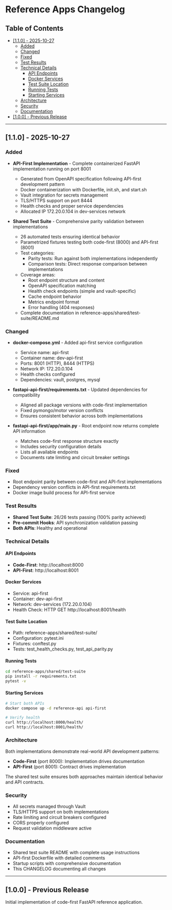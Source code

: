 # Reference Apps Changelog

## Table of Contents

- [[1.1.0] - 2025-10-27](#110-2025-10-27)
  - [Added](#added)
  - [Changed](#changed)
  - [Fixed](#fixed)
  - [Test Results](#test-results)
  - [Technical Details](#technical-details)
    - [API Endpoints](#api-endpoints)
    - [Docker Services](#docker-services)
    - [Test Suite Location](#test-suite-location)
    - [Running Tests](#running-tests)
    - [Starting Services](#starting-services)
  - [Architecture](#architecture)
  - [Security](#security)
  - [Documentation](#documentation)
- [[1.0.0] - Previous Release](#100-previous-release)

---

## [1.1.0] - 2025-10-27

### Added
- **API-First Implementation** - Complete containerized FastAPI implementation running on port 8001
  - Generated from OpenAPI specification following API-first development pattern
  - Docker containerization with Dockerfile, init.sh, and start.sh
  - Vault integration for secrets management
  - TLS/HTTPS support on port 8444
  - Health checks and proper service dependencies
  - Allocated IP 172.20.0.104 in dev-services network

- **Shared Test Suite** - Comprehensive parity validation between implementations
  - 26 automated tests ensuring identical behavior
  - Parametrized fixtures testing both code-first (8000) and API-first (8001)
  - Test categories:
    - Parity tests: Run against both implementations independently
    - Comparison tests: Direct response comparison between implementations
  - Coverage areas:
    - Root endpoint structure and content
    - OpenAPI specification matching
    - Health check endpoints (simple and vault-specific)
    - Cache endpoint behavior
    - Metrics endpoint format
    - Error handling (404 responses)
  - Complete documentation in reference-apps/shared/test-suite/README.md

### Changed
- **docker-compose.yml** - Added api-first service configuration
  - Service name: api-first
  - Container name: dev-api-first
  - Ports: 8001 (HTTP), 8444 (HTTPS)
  - Network IP: 172.20.0.104
  - Health checks configured
  - Dependencies: vault, postgres, mysql

- **fastapi-api-first/requirements.txt** - Updated dependencies for compatibility
  - Aligned all package versions with code-first implementation
  - Fixed pymongo/motor version conflicts
  - Ensures consistent behavior across both implementations

- **fastapi-api-first/app/main.py** - Root endpoint now returns complete API information
  - Matches code-first response structure exactly
  - Includes security configuration details
  - Lists all available endpoints
  - Documents rate limiting and circuit breaker settings

### Fixed
- Root endpoint parity between code-first and API-first implementations
- Dependency version conflicts in API-first requirements.txt
- Docker image build process for API-first service

### Test Results
- **Shared Test Suite**: 26/26 tests passing (100% parity achieved)
- **Pre-commit Hooks**: API synchronization validation passing
- **Both APIs**: Healthy and operational

### Technical Details

#### API Endpoints
- **Code-First**: http://localhost:8000
- **API-First**: http://localhost:8001

#### Docker Services
- Service: api-first
- Container: dev-api-first
- Network: dev-services (172.20.0.104)
- Health Check: HTTP GET http://localhost:8001/health

#### Test Suite Location
- Path: reference-apps/shared/test-suite/
- Configuration: pytest.ini
- Fixtures: conftest.py
- Tests: test_health_checks.py, test_api_parity.py

#### Running Tests
```bash
cd reference-apps/shared/test-suite
pip install -r requirements.txt
pytest -v
```

#### Starting Services
```bash
# Start both APIs
docker compose up -d reference-api api-first

# Verify health
curl http://localhost:8000/health/
curl http://localhost:8001/health/
```

### Architecture
Both implementations demonstrate real-world API development patterns:
- **Code-First** (port 8000): Implementation drives documentation
- **API-First** (port 8001): Contract drives implementation

The shared test suite ensures both approaches maintain identical behavior and API contracts.

### Security
- All secrets managed through Vault
- TLS/HTTPS support on both implementations
- Rate limiting and circuit breakers configured
- CORS properly configured
- Request validation middleware active

### Documentation
- Shared test suite README with complete usage instructions
- API-first Dockerfile with detailed comments
- Startup scripts with comprehensive documentation
- This CHANGELOG documenting all changes

---

## [1.0.0] - Previous Release

Initial implementation of code-first FastAPI reference application.
